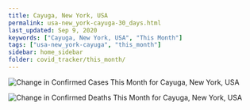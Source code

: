 ```yaml
---
title: Cayuga, New York, USA
permalink: usa-new_york-cayuga-30_days.html
last_updated: Sep 9, 2020
keywords: ["Cayuga, New York, USA", "This Month"]
tags: ["usa-new_york-cayuga", "this_month"]
sidebar: home_sidebar
folder: covid_tracker/this_month/
---
```


![Change in Confirmed Cases This Month for Cayuga, New York, USA](images/graphs/usa-new_york-cayuga-delta_confirmed-30_days_graph.png)

![Change in Confirmed Deaths This Month for Cayuga, New York, USA](images/graphs/usa-new_york-cayuga-delta_deaths-30_days_graph.png)
